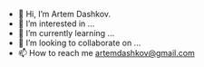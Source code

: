 - 👋 Hi, I’m Artem Dashkov.
- 👀 I’m interested in ...
- 🌱 I’m currently learning ...
- 💞️ I’m looking to collaborate on ...
- 📫 How to reach me artemdashkov@gmail.com

<!---
artemdashkov/artemdashkov is a ✨ special ✨ repository because its `README.md` (this file) appears on your GitHub profile.
You can click the Preview link to take a look at your changes.
--->
